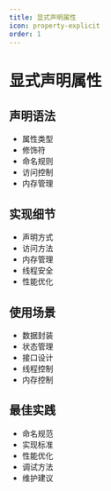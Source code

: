 ```yaml
---
title: 显式声明属性
icon: property-explicit
order: 1
---
```


# 显式声明属性

## 声明语法
- 属性类型
- 修饰符
- 命名规则
- 访问控制
- 内存管理

## 实现细节
- 声明方式
- 访问方法
- 内存管理
- 线程安全
- 性能优化

## 使用场景
- 数据封装
- 状态管理
- 接口设计
- 线程控制
- 内存控制

## 最佳实践
- 命名规范
- 实现标准
- 性能优化
- 调试方法
- 维护建议
